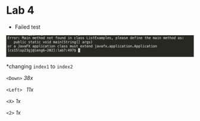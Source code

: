 
# Lab 4

* Failed test

![Image](FailedTest.png)

*changing ```index1``` to ```index2```


```<Down>``` *38x*
  
```<Left> ``` *11x*

```<X>``` *1x*
  
```<2>``` *1x*
